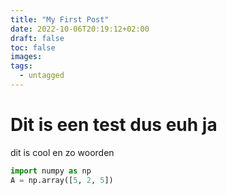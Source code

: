 ```yaml
---
title: "My First Post"
date: 2022-10-06T20:19:12+02:00
draft: false
toc: false
images:
tags:
  - untagged
---
```


# Dit is een test dus euh ja
dit is cool en zo
woorden

```python
import numpy as np
A = np.array([5, 2, 5])
```
